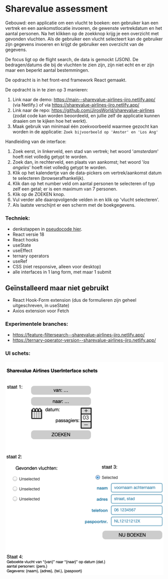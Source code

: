 # Sharevalue assessment

Gebouwd: een applicatie om een vlucht te boeken: een gebruiker kan een vertrek en een aankomstlocatie invoeren, de gewenste vertrekdatum en het aantal personen. Na het klikken op de zoekknop krijg je een overzicht met gevonden vluchten. Als de gebruiker een vlucht selecteert kan de gebruiker zijn gegevens invoeren en krijgt de gebruiker een overzicht van de gegevens.

De focus ligt op de flight search, de data is gemockt (JSON). De bedragen/datums die bij de vluchten te zien zijn, zijn niet echt en er zijn maar een beperkt aantal bestemmingen.

De opdracht is in het front-end framework React gemaakt.

De opdracht is in te zien op 3 manieren:

1. Link naar de demo: https://main--sharevalue-airlines-jiro.netlify.app/ (via Netlify.) of via https://sharevalue-airlines-jiro.netlify.app/
2. Link naar de repo: https://github.com/JirosWorld/sharevalue-airlines (zodat code kan worden beoordeeld, en jullie zelf de applicatie kunnen draaien om te kijken hoe het werkt).
3. Maak gebruik van minimaal één zoekvoorbeeld waarmee gezocht kan worden in de applicatie: ```Zoek bijvoorbeeld op 'Amster' en 'Los Ang'```

Handleiding van de interface:

1. Zoek eerst, in linkerveld, een stad van vertrek; het woord '_amsterdam_' hoeft niet volledig getypt te worden.
2. Zoek dan, in rechterveld, een plaats van aankomst; het woord '_los angeles_' hoeft niet volledig getypt te worden.
3. Klik op het kalendertje van de data-pickers om vertrek/aankomst datum te selecteren (browserafhankelijk).
4. Klik dan op het number veld om aantal personen te selecteren of typ zelf een getal; er is een maximum van 7 personen.
5. Klik op de ZOEKEN knop.
6. Vul verder alle daaropvolgende velden in en klik op 'vlucht selecteren'.
7. Als laatste verschijnt er een scherm met de boekgegevens.

### Techniek:

- denkstappen in [pseudocode hier](PSEUDOCODE.md).
- React versie 18
- React hooks
- useState
- useEffect
- ternary operators
- useRef
- CSS (niet responsive, alleen voor desktop)
- alle interfaces in 1 lang form, met maar 1 submit

## Geïnstalleerd maar niet gebruikt

- React Hook-Form extension (dus de formulieren zijn geheel uitgeschreven, in useState)
- Axios extension voor Fetch

### Experimentele branches:

- https://feature-filtersearch--sharevalue-airlines-jiro.netlify.app/
- https://ternary-operator-version--sharevalue-airlines-jiro.netlify.app/

### UI schets:

![schets](./src/assets/airline-UI-schets.png)
